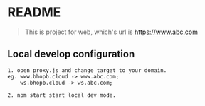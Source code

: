 # README

> This is project for web, which's url is https://www.abc.com

## Local develop configuration

    1. open proxy.js and change target to your domain.
    eg. www.bhopb.cloud -> www.abc.com;
        ws.bhopb.cloud -> ws.abc.com;

    2. npm start start local dev mode.
